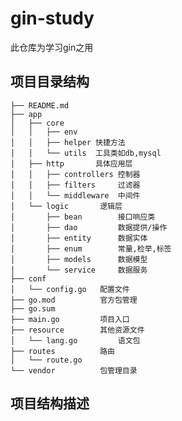 # gin-study
此仓库为学习gin之用

## 项目目录结构

    ├── README.md
    ├── app
    │   ├── core
    │   │   ├── env 
    │   │   ├── helper 快捷方法
    │   │   └── utils  工具类如db,mysql
    │   ├── http       具体应用层
    │   │   ├── controllers 控制器
    │   │   ├── filters     过滤器
    │   │   └── middleware  中间件
    │   └── logic       逻辑层
    │       ├── bean        接口响应类
    │       ├── dao         数据提供/操作
    │       ├── entity      数据实体
    │       ├── enum        常量,检举,标签
    │       ├── models      数据模型
    │       └── service     数据服务
    ├── conf
    │   └── config.go   配置文件
    ├── go.mod          官方包管理
    ├── go.sum
    ├── main.go         项目入口
    ├── resource        其他资源文件
    │   └── lang.go         语文包
    ├── routes          路由
    │   └── route.go
    └── vendor          包管理目录
    
 ## 项目结构描述
